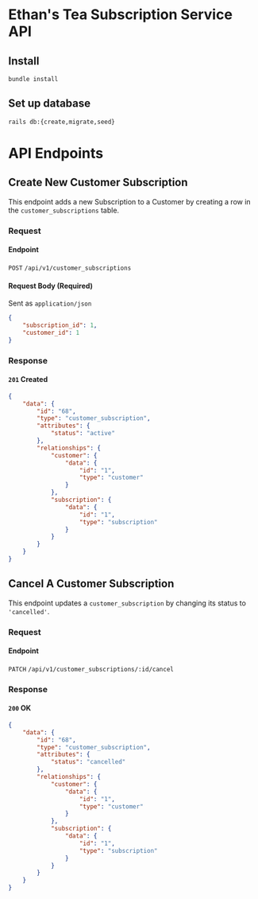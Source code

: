 # Ethan's Tea Subscription Service API

## Install
```
bundle install
```
## Set up database
```
rails db:{create,migrate,seed}
```

# API Endpoints

## Create New Customer Subscription

This endpoint adds a new Subscription to a Customer by creating a row in the `customer_subscriptions` table.

### Request

#### Endpoint

`POST` `/api/v1/customer_subscriptions`

#### Request Body (Required)

Sent as `application/json`


```json
{
    "subscription_id": 1,
    "customer_id": 1
}
```

### Response

#### `201` Created

```json
{
    "data": {
        "id": "68",
        "type": "customer_subscription",
        "attributes": {
            "status": "active"
        },
        "relationships": {
            "customer": {
                "data": {
                    "id": "1",
                    "type": "customer"
                }
            },
            "subscription": {
                "data": {
                    "id": "1",
                    "type": "subscription"
                }
            }
        }
    }
}
```

## Cancel A Customer Subscription

This endpoint updates a `customer_subscription` by changing its status to `'cancelled'`.

### Request

#### Endpoint

`PATCH` `/api/v1/customer_subscriptions/:id/cancel`

### Response

#### `200` OK

```json
{
    "data": {
        "id": "68",
        "type": "customer_subscription",
        "attributes": {
            "status": "cancelled"
        },
        "relationships": {
            "customer": {
                "data": {
                    "id": "1",
                    "type": "customer"
                }
            },
            "subscription": {
                "data": {
                    "id": "1",
                    "type": "subscription"
                }
            }
        }
    }
}
```

